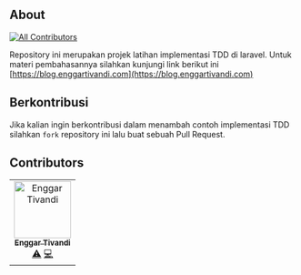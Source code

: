 ## About
<!-- ALL-CONTRIBUTORS-BADGE:START - Do not remove or modify this section -->
[![All Contributors](https://img.shields.io/badge/all_contributors-1-orange.svg?style=flat-square)](#contributors-)
<!-- ALL-CONTRIBUTORS-BADGE:END -->

Repository ini merupakan projek latihan implementasi TDD di laravel. Untuk materi pembahasannya silahkan kunjungi link berikut ini [https://blog.enggartivandi.com](https://blog.enggartivandi.com)

## Berkontribusi

Jika kalian ingin berkontribusi dalam menambah contoh implementasi TDD silahkan `fork` repository ini lalu buat sebuah Pull Request.

## Contributors

<!-- ALL-CONTRIBUTORS-LIST:START - Do not remove or modify this section -->
<!-- prettier-ignore-start -->
<!-- markdownlint-disable -->
<table>
  <tbody>
    <tr>
      <td align="center"><a href="https://enggartivandi.com"><img src="https://avatars.githubusercontent.com/u/64598048?v=4?s=100" width="100px;" alt="Enggar Tivandi"/><br /><sub><b>Enggar Tivandi</b></sub></a><br /><a href="https://github.com/nekoding/laravel-testing/commits?author=nekoding" title="Tests">⚠️</a> <a href="https://github.com/nekoding/laravel-testing/commits?author=nekoding" title="Code">💻</a></td>
    </tr>
  </tbody>
</table>

<!-- markdownlint-restore -->
<!-- prettier-ignore-end -->

<!-- ALL-CONTRIBUTORS-LIST:END -->
<!-- prettier-ignore-start -->
<!-- markdownlint-disable -->

<!-- markdownlint-restore -->
<!-- prettier-ignore-end -->

<!-- ALL-CONTRIBUTORS-LIST:END -->

